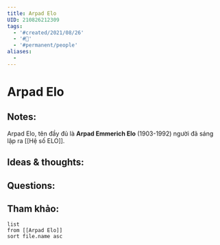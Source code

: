 ```yaml
---
title: Arpad Elo
UID: 210826212309
tags:
  - '#created/2021/08/26'
  - '#🥜'
  - '#permanent/people'
aliases:
  - 
---
```

# Arpad Elo

## Notes:
Arpad Elo, tên đầy đủ là **Arpad Emmerich Elo** (1903-1992) người đã sáng lập ra [[Hệ số ELO]]. 

## Ideas & thoughts:

## Questions:


## Tham khảo:
```dataview
list
from [[Arpad Elo]]
sort file.name asc
```